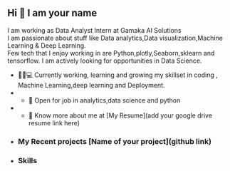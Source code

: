 ## Hi 👋 I am your name  
I am working as  Data Analyst Intern at Gamaka AI Solutions  
I am passionate about stuff like Data analytics,Data visualization,Machine Learning & Deep Learning.  
Few tech that I enjoy working in are Python,plotly,Seaborn,sklearn and tensorflow. I am actively looking for opportunities in Data Science.  
- 👨🏽💻 Currently working, learning and growing my skillset in coding , Machine Learning,deep learning and Deployment. 
- - 🤝 Open for job in  analytics,data science and python
-  - 👨 Know more about me at [My Resume](add your google drive resume link here)  
-   ### My Recent projects  [Name of your project](github link) 
-    ### Skills
